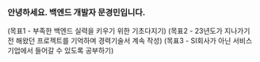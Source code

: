 
### 안녕하세요. 백엔드 개발자 문경민입니다.

(목표1 - 부족한 백엔드 실력을 키우기 위한 기초다지기)
(목표2 - 23년도가 지나가기 전 해왔던 프로젝트를 기억하며 경력기술서 계속 작성)
(목표3 - SI회사가 아닌 서비스 기업에서 들어갈 수 있도록 공부하기)

